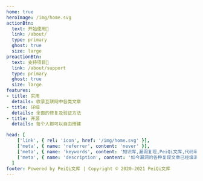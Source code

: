 ```yaml
---
home: true
heroImage: /img/home.svg
actionBtn:
  text: 开始使用🍃
  link: /about/
  type: primary
  ghost: true
  size: large
preactionBtn:
  text: 支持项目🍃
  link: /about/support
  type: primary
  ghost: true
  size: large
features:
- title: 实用
  details: 收录互联网中各类文章
- title: 详细
  details: 全面的修复及验证方法
- title: 开源
  details: 每个人都可以自由搭建

head: [
    ['link', { rel: 'icon', href: '/img/home.svg' }],
    ['meta', { name: 'referrer', content: 'never' }],
    ['meta', { name: 'keywords', content: '知识库,漏洞复现,PeiQi文库,代码审计,渗透测试' }],
    ['meta', { name: 'description', content: '如今漏洞的各种复现文章已经填满了互联网，但是每次去尝试漏洞复现时，总会纠结于环境搭建，POC和漏洞原理上。由于这些因素，通常都需要翻阅很多很多的文章才能理解这个漏洞，于是，便萌生了把环境搭建，POC，漏洞原理全部集合在一个文库的想法，PeiQI WiKi-POC文库便由此而来🐣' }],
  ]
footer: Powered by PeiQi文库 | Copyright © 2020-2021 PeiQi文库
---
```


</br>
</br>
<a-alert type="info" message="提示" description="由于传播、利用此文所提供的信息而造成的任何直接或者间接的后果及损失，均由使用者本人负责，文章作者不为此承担任何责任。PeiQi文库 拥有对此文章的修改和解释权如欲转载或传播此文章，必须保证此文章的完整性，包括版权声明等全部内容。未经作者允许，不得任意修改或者增减此文章内容，不得以任何方式将其用于商业目的。" showIcon>
</a-alert>

</br>
</br>

<template>
  <a-steps>
    <a-step status="finish" title="Login Github">
      <a-icon slot="icon" type="github" />
    </a-step>
    <a-step status="finish" title="Star">
      <a-icon slot="icon" type="star" />
    </a-step>
    <a-step status="process" title="Reading">
      <a-icon slot="icon" type="loading" />
    </a-step>
    <a-step status="wait" title="Thank">
      <a-icon slot="icon" type="smile-o" />
    </a-step>
  </a-steps>
</template>